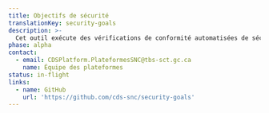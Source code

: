 ```yaml
---
title: Objectifs de sécurité
translationKey: security-goals
description: >-
  Cet outil exécute des vérifications de conformité automatisées de sécurité et d’accessibilité à chaque déploiement d’applications basées sur Kubernetes.
phase: alpha
contact:
  - email: CDSPlatform.PlateformesSNC@tbs-sct.gc.ca
    name: Équipe des plateformes
status: in-flight
links:
  - name: GitHub
    url: 'https://github.com/cds-snc/security-goals'
---
```


